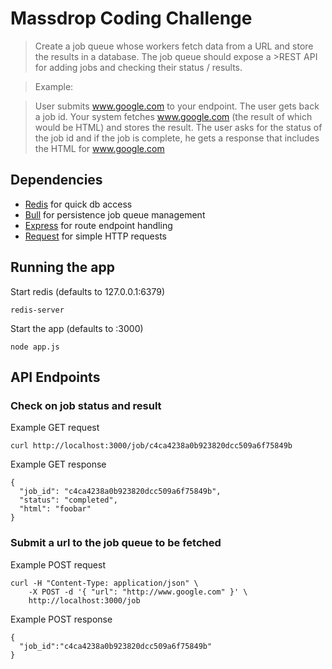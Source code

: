 # Massdrop Coding Challenge

>Create a job queue whose workers fetch data from a URL and store the results in a database.  The job queue should expose a >REST API for adding jobs and checking their status / results.

>Example:

>User submits www.google.com to your endpoint.  The user gets back a job id. Your system fetches www.google.com (the result of which would be HTML) and stores the result.  The user asks for the status of the job id and if the job is complete, he gets a response that includes the HTML for www.google.com

## Dependencies
- [Redis](https://www.npmjs.com/package/redis) for quick db access
- [Bull](https://github.com/OptimalBits/bull) for persistence job queue management
- [Express](https://www.npmjs.com/package/express) for route endpoint handling
- [Request](https://www.npmjs.com/package/request) for simple HTTP requests

## Running the app
Start redis (defaults to 127.0.0.1:6379)
```
redis-server
```

Start the app (defaults to :3000)
```
node app.js
```

## API Endpoints
### Check on job status and result
Example GET request
```
curl http://localhost:3000/job/c4ca4238a0b923820dcc509a6f75849b
```

Example GET response
```
{
  "job_id": "c4ca4238a0b923820dcc509a6f75849b",
  "status": "completed",
  "html": "foobar"
}
```

### Submit a url to the job queue to be fetched
Example POST request
```
curl -H "Content-Type: application/json" \
    -X POST -d '{ "url": "http://www.google.com" }' \
    http://localhost:3000/job
```
Example POST response
```
{
  "job_id":"c4ca4238a0b923820dcc509a6f75849b"
}
```
